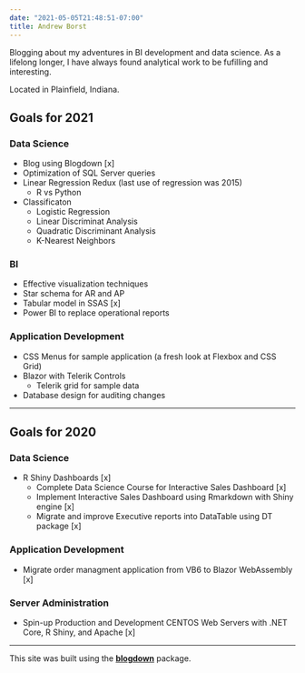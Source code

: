 ```yaml
---
date: "2021-05-05T21:48:51-07:00"
title: Andrew Borst
---
```


Blogging about my adventures in BI development and data science. As a lifelong longer, I have always found analytical work to be fufilling and interesting. 

Located in Plainfield, Indiana. 

## Goals for 2021
### Data Science
* Blog using Blogdown [x]
* Optimization of SQL Server queries 
* Linear Regression Redux (last use of regression was 2015)
  + R vs Python 
* Classificaton 
  + Logistic Regression
  + Linear Discriminat Analysis
  + Quadratic Discriminant Analysis
  + K-Nearest Neighbors

### BI 
* Effective visualization techniques
* Star schema for AR and AP 
* Tabular model in SSAS [x]
* Power BI to replace operational reports

### Application Development
* CSS Menus for sample application (a fresh look at Flexbox and CSS Grid)
* Blazor with Telerik Controls
  + Telerik grid for sample data
* Database design for auditing changes
  
***

## Goals for 2020
  ### Data Science
  * R Shiny Dashboards [x]
    + Complete Data Science Course for Interactive Sales Dashboard [x]
    + Implement Interactive Sales Dashboard using Rmarkdown with Shiny engine [x]
    + Migrate and improve Executive reports into DataTable using DT package [x]

  ### Application Development
  * Migrate order managment application from VB6 to Blazor WebAssembly [x]
  
  ### Server Administration
  *  Spin-up Production and Development CENTOS Web Servers with .NET Core, R Shiny, and Apache [x]



*** 

This site was built using the [**blogdown**](https://github.com/rstudio/blogdown) package. 
